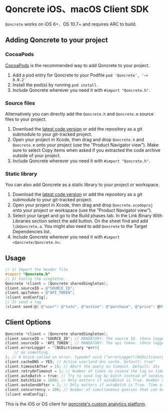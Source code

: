 # Qoncrete iOS、macOS Client SDK

`Qoncrete` works on iOS 6+、OS 10.7+ and requires ARC to build.

## Adding Qoncrete to your project

### CocoaPods

[CocoaPods](http://cocoapods.org) is the recommended way to add Qoncrete to your project.

1. Add a pod entry for Qoncrete to your Podfile `pod 'Qoncrete', '~> 0.0.2'`
2. Install the pod(s) by running `pod install`.
3. Include Qoncrete wherever you need it with `#import "Qoncrete.h"`.

### Source files

Alternatively you can directly add the `Qoncrete.h` and `Qoncrete.m` source files to your project.

1. Download the [latest code version](https://github.com/qoncrete/client-sdk-Objective-C/archive/master.zip) or add the repository as a git submodule to your git-tracked project.
2. Open your project in Xcode, then drag and drop `Qoncrete.h` and `Qoncrete.m` onto your project (use the "Product Navigator view"). Make sure to select Copy items when asked if you extracted the code archive outside of your project.
3. Include Qoncrete wherever you need it with `#import "Qoncrete.h"`.

### Static library

You can also add Qoncrete as a static library to your project or workspace.

1. Download the [latest code version](https://github.com/qoncrete/client-sdk-Objective-C/archive/master.zip) or add the repository as a git submodule to your git-tracked project.
2. Open your project in Xcode, then drag and drop `Qoncrete.xcodeproj` onto your project or workspace (use the "Product Navigator view").
3. Select your target and go to the Build phases tab. In the Link Binary With Libraries section select the add button. On the sheet find and add `libQoncrete.a`. You might also need to add `Qoncrete` to the Target Dependencies list.
4. Include Qoncrete wherever you need it with `#import <Qoncrete/Qoncrete.h>`.

## Usage

```objective-c
// 1) Import the header file
#import "Qoncrete.h"
// 2) Config the singleton.
Qoncrete *client = [Qoncrete sharedSingleton];
client.sourceID = @"SOURCE_ID";
client.apiToken = @"API_TOKEN";
[client endConfig];
// 3) send a log
[client send:@{ @"user": @"toto", @"action": @"purchase", @"price": @99.99 }];
```

## Client Options

```objective-c
Qoncrete *client = [Qoncrete sharedSingleton];
client.sourceID = 'SOURCE_ID'; // MANDATORY: The source ID. (Once logged-in, can be found at https://qoncrete.com/account/#!/source)
client.sourceID = 'API_TOKEN'; // MANDATORY: The api token. (Once logged-in, can be found at https://qoncrete.com/account/#!/token)
client.errorLogger = ^(NSDictionary *err){
	// do something.
}; // A block called on error. typedef void (^errorLogger)(NSDictionary *err)
client.cacheDNS = YES; // Active userland dns cache. Default: true"
client.timeoutAfter = 15; // Abort the query on timeout. Default: 15s
client.retryOnTimeout = 1; // Number of times to resend the log on timeout. Default: 1 (on timeout, it will retry one more time)
client.autoBatch = true; // Try to send log by batch instead of sending them one by one. Default: true
client.batchSize = 1000; // Only matters if autoBatch is True. Number of logs to send in a batch. Default: 1000, Max: 1000
client.autoSendAfter = 2; // Only matters if autoBatch is True. Time after the logs will be sent if the batch is not full. Default: 2s
client.concurrency = 200; // Number of simultaneous queries that can be made, can be set lower or higher depending your server configuration. Default: 200
[client endConfig];
```
This is the iOS or OS client for [qoncrete's custom analytics platform](https://www.qoncrete.com).
